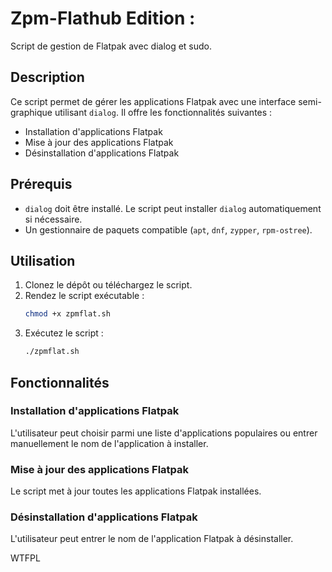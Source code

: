 # Zpm-Flathub Edition : 

Script de gestion de Flatpak avec dialog et sudo.

## Description

Ce script permet de gérer les applications Flatpak avec une interface semi-graphique utilisant `dialog`. Il offre les fonctionnalités suivantes :
- Installation d'applications Flatpak
- Mise à jour des applications Flatpak
- Désinstallation d'applications Flatpak

## Prérequis

- `dialog` doit être installé. Le script peut installer `dialog` automatiquement si nécessaire.
- Un gestionnaire de paquets compatible (`apt`, `dnf`, `zypper`, `rpm-ostree`).

## Utilisation

1. Clonez le dépôt ou téléchargez le script.
2. Rendez le script exécutable :
   ```bash
   chmod +x zpmflat.sh
   ```
3. Exécutez le script :
   ```bash
   ./zpmflat.sh
   ```

## Fonctionnalités

### Installation d'applications Flatpak

L'utilisateur peut choisir parmi une liste d'applications populaires ou entrer manuellement le nom de l'application à installer.

### Mise à jour des applications Flatpak

Le script met à jour toutes les applications Flatpak installées.

### Désinstallation d'applications Flatpak

L'utilisateur peut entrer le nom de l'application Flatpak à désinstaller.


<a href="http://www.wtfpl.net/"><img
       src="http://www.wtfpl.net/wp-content/uploads/2012/12/wtfpl-badge-4.png"
       width="80" height="15" alt="WTFPL" /></a>
